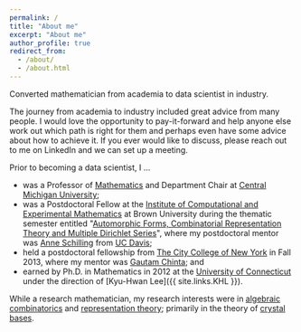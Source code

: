 ```yaml
---
permalink: /
title: "About me"
excerpt: "About me"
author_profile: true
redirect_from:
  - /about/
  - /about.html
---
```


Converted mathematician from academia to data scientist in industry.  

The journey from academia to industry included great advice from many people.  I would love the opportunity to pay-it-forward and help anyone else work out which path is right for them and perhaps even have some advice about how to achieve it.  If you ever would like to discuss, please reach out to me on LinkedIn and we can set up a meeting.  

Prior to becoming a data scientist, I ...
- was a Professor of [Mathematics](https://www.cmich.edu/colleges/se/math/Pages/default.aspx) and Department Chair at [Central Michigan University](https://www.cmich.edu);
- was a Postdoctoral Fellow at the [Institute of Computational and Experimental Mathematics](https://icerm.brown.edu) at Brown University during the thematic semester entitled "[Automorphic Forms, Combinatorial Representation Theory and Multiple Dirichlet Series](https://icerm.brown.edu/programs/sp-s13/)", where my postdoctoral mentor was [Anne Schilling](https://www.math.ucdavis.edu/~anne/) from [UC Davis](https://www.math.ucdavis.edu);
- held a postdoctoral fellowship from [The City College of New York](https://math.sci.ccny.cuny.edu) in Fall 2013, where my mentor was [Gautam Chinta](https://chinta.ccny.cuny.edu); and
- earned by Ph.D. in Mathematics in 2012 at the [University of Connecticut](https://math.uconn.edu) under the direction of [Kyu-Hwan Lee]({{ site.links.KHL }}).

While a research mathematician, my research interests were in [algebraic combinatorics](https://en.wikipedia.org/wiki/Algebraic_combinatorics) and [representation theory](https://en.wikipedia.org/wiki/Representation_theory); primarily in the theory of [crystal bases](https://en.wikipedia.org/wiki/Crystal_base).